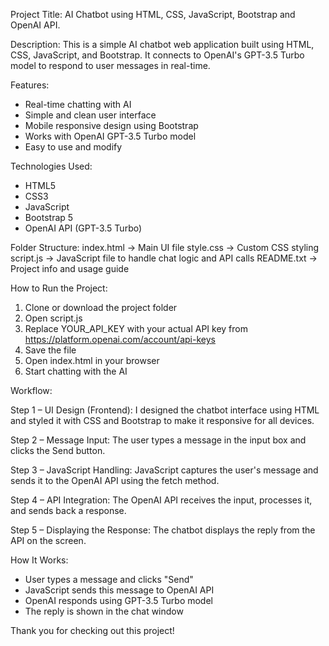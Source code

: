 Project Title: AI Chatbot using HTML, CSS, JavaScript, Bootstrap and OpenAI API.

Description:
This is a simple AI chatbot web application built using HTML, CSS, JavaScript, and Bootstrap. It connects to OpenAI's GPT-3.5 Turbo model to respond to user messages in real-time.

Features:
- Real-time chatting with AI
- Simple and clean user interface
- Mobile responsive design using Bootstrap
- Works with OpenAI GPT-3.5 Turbo model
- Easy to use and modify

Technologies Used:
- HTML5
- CSS3
- JavaScript
- Bootstrap 5
- OpenAI API (GPT-3.5 Turbo)

Folder Structure:
index.html        → Main UI file
style.css         → Custom CSS styling
script.js         → JavaScript file to handle chat logic and API calls
README.txt        → Project info and usage guide


How to Run the Project:
1. Clone or download the project folder
2. Open script.js
3. Replace YOUR_API_KEY with your actual API key from https://platform.openai.com/account/api-keys
4. Save the file
5. Open index.html in your browser
6. Start chatting with the AI

Workflow:

Step 1 – UI Design (Frontend):
I designed the chatbot interface using HTML and styled it with CSS and Bootstrap to make it responsive for all devices.

Step 2 – Message Input:
The user types a message in the input box and clicks the Send button.

Step 3 – JavaScript Handling:
JavaScript captures the user's message and sends it to the OpenAI API using the fetch method.

Step 4 – API Integration:
The OpenAI API receives the input, processes it, and sends back a response.

Step 5 – Displaying the Response:
The chatbot displays the reply from the API on the screen.


How It Works:
- User types a message and clicks "Send"
- JavaScript sends this message to OpenAI API
- OpenAI responds using GPT-3.5 Turbo model
- The reply is shown in the chat window


Thank you for checking out this project!

